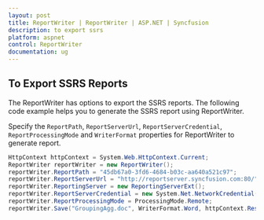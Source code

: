```yaml
---
layout: post
title: ReportWriter | ReportWriter | ASP.NET | Syncfusion
description: to export ssrs
platform: aspnet
control: ReportWriter
documentation: ug
---
```


## To Export SSRS Reports

The ReportWriter has options to export the SSRS reports. The following code example helps you to generate the SSRS report using ReportWriter.

Specify the `ReportPath`, `ReportServerUrl`, `ReportServerCredential`, `ReportProcessingMode` and `WriterFormat` properties for ReportWriter to generate report.

~~~csharp
HttpContext httpContext = System.Web.HttpContext.Current;
ReportWriter reportWriter = new ReportWriter();
reportWriter.ReportPath = "45db67a0-3fd6-4684-b03c-aa640a521c97";
reportWriter.ReportServerUrl = "http://reportserver.syncfusion.com:80/";
reportWriter.ReportingServer = new ReportingServerExt();
reportWriter.ReportServerCredential = new System.Net.NetworkCredential("guest", "demo");
reportWriter.ReportProcessingMode = ProcessingMode.Remote;
reportWriter.Save("GroupingAgg.doc", WriterFormat.Word, httpContext.Response);  
~~~